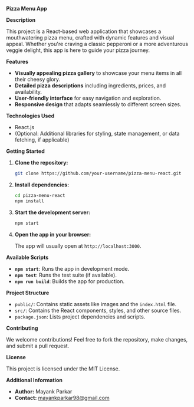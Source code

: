 **Pizza Menu App**

**Description**

This project is a React-based web application that showcases a mouthwatering pizza menu, crafted with dynamic features and visual appeal. Whether you're craving a classic pepperoni or a more adventurous veggie delight, this app is here to guide your pizza journey.

**Features**

- **Visually appealing pizza gallery** to showcase your menu items in all their cheesy glory.
- **Detailed pizza descriptions** including ingredients, prices, and availability.
- **User-friendly interface** for easy navigation and exploration.
- **Responsive design** that adapts seamlessly to different screen sizes.

**Technologies Used**

- React.js
- (Optional: Additional libraries for styling, state management, or data fetching, if applicable)

**Getting Started**

1. **Clone the repository:**

   ```bash
   git clone https://github.com/your-username/pizza-menu-react.git
   ```

2. **Install dependencies:**

   ```bash
   cd pizza-menu-react
   npm install
   ```

3. **Start the development server:**

   ```bash
   npm start
   ```

4. **Open the app in your browser:**

   The app will usually open at `http://localhost:3000`.

**Available Scripts**

- **`npm start`**: Runs the app in development mode.
- **`npm test`**: Runs the test suite (if available).
- **`npm run build`**: Builds the app for production.

**Project Structure**

- `public/`: Contains static assets like images and the `index.html` file.
- `src/`: Contains the React components, styles, and other source files.
- `package.json`: Lists project dependencies and scripts.

**Contributing**

We welcome contributions! Feel free to fork the repository, make changes, and submit a pull request.

**License**

This project is licensed under the MIT License.

**Additional Information**

- **Author:** Mayank Parkar
- **Contact:** mayankparkar98@gmail.com
